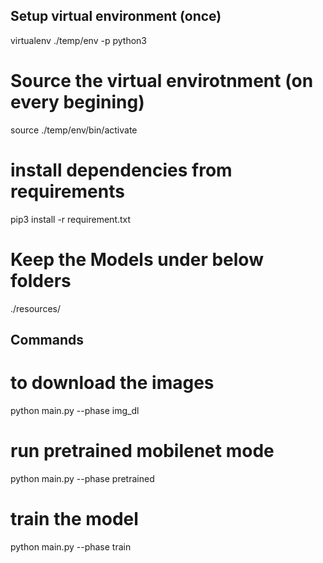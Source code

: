 ## Setup virtual environment (once)
virtualenv ./temp/env -p python3

# Source the virtual envirotnment (on every begining)
source ./temp/env/bin/activate

# install dependencies from requirements
pip3 install -r requirement.txt

# Keep the Models under below folders
./resources/

## Commands

# to download the images
python main.py --phase img_dl

# run pretrained mobilenet mode
python main.py --phase pretrained

# train the model
python main.py --phase train
